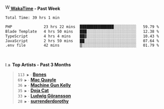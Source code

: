 <img src="https://github.com/dxnter/dxnter/assets/17434202/67b21fa4-d36d-46f9-9dec-f23d976b00ef" alt="WakaTime Logo" width="14" height="18"/><a href="https://wakatime.com/@dxnter" target="_blank"><strong> WakaTime</strong></a><strong> - Past Week</strong>

<!--START_SECTION:waka-->

```txt
Total Time: 39 hrs 1 min

PHP              23 hrs 22 mins  ███████████████░░░░░░░░░░   59.79 %
Blade Template   4 hrs 50 mins   ███░░░░░░░░░░░░░░░░░░░░░░   12.38 %
TypeScript       4 hrs 4 mins    ██▓░░░░░░░░░░░░░░░░░░░░░░   10.43 %
JavaScript       2 hrs 59 mins   ██░░░░░░░░░░░░░░░░░░░░░░░   07.64 %
.env file        42 mins         ▒░░░░░░░░░░░░░░░░░░░░░░░░   01.79 %
```

<!--END_SECTION:waka-->

<br/>

<!--START_LASTFM_ARTISTS:{"period": "3month", "rows": 6}-->
<a href="https://last.fm" target="_blank"><img src="https://user-images.githubusercontent.com/17434202/215290617-e793598d-d7c9-428f-9975-156db1ba89cc.svg" alt="Last.fm Logo" width="18" height="13"/></a> **Top Artists - Past 3 Months**

> `113 ▶️` ∙ **[Bones](https://www.last.fm/music/Bones)**<br/>
> `69 ▶️` ∙ **[Mac Quayle](https://www.last.fm/music/Mac+Quayle)**<br/>
> `36 ▶️` ∙ **[Machine Gun Kelly](https://www.last.fm/music/Machine+Gun+Kelly)**<br/>
> `35 ▶️` ∙ **[Doja Cat](https://www.last.fm/music/Doja+Cat)**<br/>
> `33 ▶️` ∙ **[Ludwig Göransson](https://www.last.fm/music/Ludwig+G%C3%B6ransson)**<br/>
> `28 ▶️` ∙ **[surrenderdorothy](https://www.last.fm/music/surrenderdorothy)**<br/>
<!--END_LASTFM_ARTISTS-->
